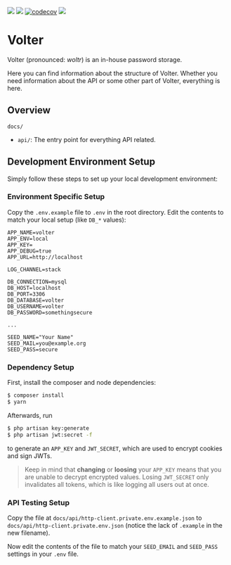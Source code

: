 [![](https://img.shields.io/badge/license-MIT-brightgreen?style=flat-square)](https://github.com/ricardoboss/Volter/blob/master/LICENSE)
[![](https://github.styleci.io/repos/228243964/shield)](https://github.styleci.io/repos/228243964)
[![codecov](https://codecov.io/gh/ricardoboss/Volter/branch/master/graph/badge.svg?token=4vvncRsfFH)](https://codecov.io/gh/ricardoboss/Volter)
[![](https://github.com/ricardoboss/Volter/workflows/Laravel%20CI/badge.svg)](https://github.com/ricardoboss/Volter/actions)

# Volter

Volter (pronounced: _woltr_) is an in-house password storage.

Here you can find information about the structure of Volter.
Whether you need information about the API or some other part of Volter, everything is here.

## Overview

`docs/`
* `api/`:
  The entry point for everything API related.


## Development Environment Setup

Simply follow these steps to set up your local development environment:

### Environment Specific Setup

Copy the `.env.example` file to `.env` in the root directory.
Edit the contents to match your local setup (like `DB_*` values):

```dotenv
APP_NAME=volter
APP_ENV=local
APP_KEY=
APP_DEBUG=true
APP_URL=http://localhost

LOG_CHANNEL=stack

DB_CONNECTION=mysql
DB_HOST=localhost
DB_PORT=3306
DB_DATABASE=volter
DB_USERNAME=volter
DB_PASSWORD=somethingsecure

...

SEED_NAME="Your Name"
SEED_MAIL=you@example.org
SEED_PASS=secure
```

### Dependency Setup

First, install the composer and node dependencies:

```bash
$ composer install
$ yarn
```

Afterwards, run
```bash
$ php artisan key:generate
$ php artisan jwt:secret -f
```

to generate an `APP_KEY` and `JWT_SECRET`, which are used to encrypt cookies and sign JWTs.

> Keep in mind that **changing** or **loosing** your `APP_KEY` means that you are unable to decrypt encrypted values.
> Losing `JWT_SECRET` only invalidates all tokens, which is like logging all users out at once.

### API Testing Setup

Copy the file at `docs/api/http-client.private.env.example.json` to `docs/api/http-client.private.env.json` (notice the
lack of `.example` in the new filename).

Now edit the contents of the file to match your `SEED_EMAIL` and `SEED_PASS` settings in your `.env` file.
